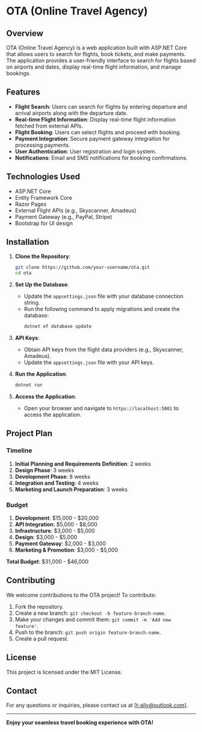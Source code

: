 # OTA (Online Travel Agency)

## Overview
OTA (Online Travel Agency) is a web application built with ASP.NET Core that allows users to search for flights, book tickets, and make payments. The application provides a user-friendly interface to search for flights based on airports and dates, display real-time flight information, and manage bookings.

## Features
- **Flight Search**: Users can search for flights by entering departure and arrival airports along with the departure date.
- **Real-time Flight Information**: Display real-time flight information fetched from external APIs.
- **Flight Booking**: Users can select flights and proceed with booking.
- **Payment Integration**: Secure payment gateway integration for processing payments.
- **User Authentication**: User registration and login system.
- **Notifications**: Email and SMS notifications for booking confirmations.

## Technologies Used
- ASP.NET Core
- Entity Framework Core
- Razor Pages
- External Flight APIs (e.g., Skyscanner, Amadeus)
- Payment Gateway (e.g., PayPal, Stripe)
- Bootstrap for UI design

## Installation
1. **Clone the Repository**:
    ```bash
    git clone https://github.com/your-username/ota.git
    cd ota
    ```

2. **Set Up the Database**:
    - Update the `appsettings.json` file with your database connection string.
    - Run the following command to apply migrations and create the database:
        ```bash
        dotnet ef database update
        ```

3. **API Keys**:
    - Obtain API keys from the flight data providers (e.g., Skyscanner, Amadeus).
    - Update the `appsettings.json` file with your API keys.

4. **Run the Application**:
    ```bash
    dotnet run
    ```

5. **Access the Application**:
    - Open your browser and navigate to `https://localhost:5001` to access the application.

## Project Plan
### Timeline
1. **Initial Planning and Requirements Definition**: 2 weeks
2. **Design Phase**: 3 weeks
3. **Development Phase**: 8 weeks
4. **Integration and Testing**: 4 weeks
5. **Marketing and Launch Preparation**: 3 weeks

### Budget
1. **Development**: $15,000 - $20,000
2. **API Integration**: $5,000 - $8,000
3. **Infrastructure**: $3,000 - $5,000
4. **Design**: $3,000 - $5,000
5. **Payment Gateway**: $2,000 - $3,000
6. **Marketing & Promotion**: $3,000 - $5,000

**Total Budget**: $31,000 - $46,000

## Contributing
We welcome contributions to the OTA project! To contribute:
1. Fork the repository.
2. Create a new branch: `git checkout -b feature-branch-name`.
3. Make your changes and commit them: `git commit -m 'Add new feature'`.
4. Push to the branch: `git push origin feature-branch-name`.
5. Create a pull request.

## License
This project is licensed under the MIT License.

## Contact
For any questions or inquiries, please contact us at [t-ally@outlook.com].

---

**Enjoy your seamless travel booking experience with OTA!**
